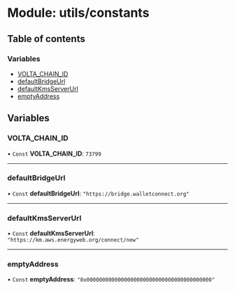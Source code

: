 # Module: utils/constants

## Table of contents

### Variables

- [VOLTA\_CHAIN\_ID](utils_constants.md#volta_chain_id)
- [defaultBridgeUrl](utils_constants.md#defaultbridgeurl)
- [defaultKmsServerUrl](utils_constants.md#defaultkmsserverurl)
- [emptyAddress](utils_constants.md#emptyaddress)

## Variables

### VOLTA\_CHAIN\_ID

• `Const` **VOLTA\_CHAIN\_ID**: ``73799``

___

### defaultBridgeUrl

• `Const` **defaultBridgeUrl**: ``"https://bridge.walletconnect.org"``

___

### defaultKmsServerUrl

• `Const` **defaultKmsServerUrl**: ``"https://km.aws.energyweb.org/connect/new"``

___

### emptyAddress

• `Const` **emptyAddress**: ``"0x0000000000000000000000000000000000000000"``

